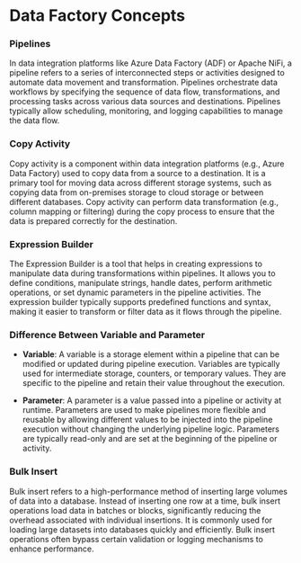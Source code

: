# Data Factory Concepts

### Pipelines

In data integration platforms like Azure Data Factory (ADF) or Apache NiFi, a pipeline refers to a series of interconnected steps or activities designed to automate data movement and transformation. Pipelines orchestrate data workflows by specifying the sequence of data flow, transformations, and processing tasks across various data sources and destinations. Pipelines typically allow scheduling, monitoring, and logging capabilities to manage the data flow.

### Copy Activity

Copy activity is a component within data integration platforms (e.g., Azure Data Factory) used to copy data from a source to a destination. It is a primary tool for moving data across different storage systems, such as copying data from on-premises storage to cloud storage or between different databases. Copy activity can perform data transformation (e.g., column mapping or filtering) during the copy process to ensure that the data is prepared correctly for the destination.

### Expression Builder

The Expression Builder is a tool that helps in creating expressions to manipulate data during transformations within pipelines. It allows you to define conditions, manipulate strings, handle dates, perform arithmetic operations, or set dynamic parameters in the pipeline activities. The expression builder typically supports predefined functions and syntax, making it easier to transform or filter data as it flows through the pipeline.

### Difference Between Variable and Parameter

- **Variable**: A variable is a storage element within a pipeline that can be modified or updated during pipeline execution. Variables are typically used for intermediate storage, counters, or temporary values. They are specific to the pipeline and retain their value throughout the execution.

- **Parameter**: A parameter is a value passed into a pipeline or activity at runtime. Parameters are used to make pipelines more flexible and reusable by allowing different values to be injected into the pipeline execution without changing the underlying pipeline logic. Parameters are typically read-only and are set at the beginning of the pipeline or activity.

### Bulk Insert

Bulk insert refers to a high-performance method of inserting large volumes of data into a database. Instead of inserting one row at a time, bulk insert operations load data in batches or blocks, significantly reducing the overhead associated with individual insertions. It is commonly used for loading large datasets into databases quickly and efficiently. Bulk insert operations often bypass certain validation or logging mechanisms to enhance performance.
